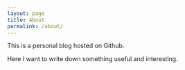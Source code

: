 ```yaml
---
layout: page
title: About
permalink: /about/
---
```


This is a personal blog hosted on Github.

Here I want to write down something useful and interesting.
